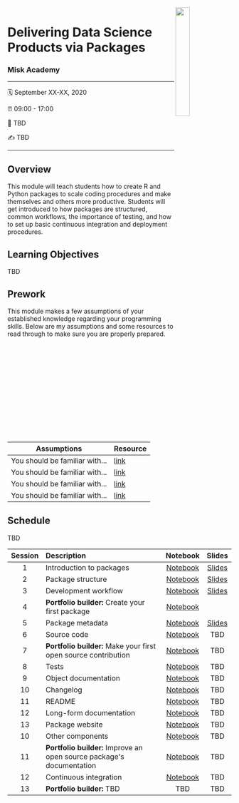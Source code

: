<img src="https://user-images.githubusercontent.com/6753598/86978801-c3cf3280-c14d-11ea-822a-7e65a384ed8b.png" align="right" width="25%" height="25%"/>

Delivering Data Science Products via Packages 
================

### Misk Academy

-----

:spiral_calendar: September XX-XX, 2020  

:alarm_clock:     09:00 - 17:00  

:hotel:           TBD  

:writing_hand:    TBD

-----

## Overview

This module will teach students how to create R and Python packages to scale coding procedures and make themselves and others more productive. Students will get introduced to how packages are structured, common workflows, the importance of testing, and how to set up basic continuous integration and deployment procedures.

## Learning Objectives

TBD

## Prework

This module makes a few assumptions of your established knowledge regarding your programming skills. Below are my assumptions and some resources to read through to make sure you are properly prepared.

| Assumptions                       | Resource      
| --------------------------------- | ------------- |
| You should be familiar with...    | [link](https://github.com/misk-data-science/misk-packages) | 
| You should be familiar with...    | [link](https://github.com/misk-data-science/misk-packages) | 
| You should be familiar with...    | [link](https://github.com/misk-data-science/misk-packages) | 
| You should be familiar with...    | [link](https://github.com/misk-data-science/misk-packages) | 


## Schedule

TBD


| Session       | Description                          | Notebook    | Slides | 
| :-----------: | :----------------------------------- | :-----------: | :-----------: | 
| 1             | Introduction to packages             | [Notebook](https://misk-data-science.github.io/misk-packages/notebooks/01-introduction.html) | [Slides](https://misk-data-science.github.io/misk-packages/01-introduction-slides.html)  |
| 2             | Package structure                    | [Notebook](https://misk-data-science.github.io/misk-packages/notebooks/02-package-structure.html) | [Slides](https://misk-data-science.github.io/misk-packages/01-introduction-slides.html#10)  | 
| 3             | Development workflow                 | [Notebook](https://misk-data-science.github.io/misk-packages/notebooks/03-workflow.html) | [Slides](https://misk-data-science.github.io/misk-packages/01-introduction-slides.html#16)  | 
| 4             | __Portfolio builder:__ Create your first package | [Notebook](https://misk-data-science.github.io/misk-packages/notebooks/04-portfolio-builder-01.html) |     | 
| 5             | Package metadata                     | [Notebook](https://misk-data-science.github.io/misk-packages/notebooks/05-metadata.html) | [Slides](https://misk-data-science.github.io/misk-packages/01-introduction-slides.html#30)  | 
| 6             | Source code                          | [Notebook](https://misk-data-science.github.io/misk-packages/notebooks/06-source-code.html) | TBD           |
| 7             | __Portfolio builder:__ Make your first open source contribution | [Notebook](https://misk-data-science.github.io/misk-packages/notebooks/07-portfolio-builder-01.html)  | TBD           |
| 8             | Tests                                | [Notebook](https://misk-data-science.github.io/misk-packages/notebooks/08-testing.html)  | TBD           | 
| 9             | Object documentation                | [Notebook](https://misk-data-science.github.io/misk-packages/notebooks/09-object-docs.html) | TBD  |
| 10            | Changelog                           | [Notebook](https://misk-data-science.github.io/misk-packages/notebooks/10-changelog.html) | TBD  |
| 11            | README                              | [Notebook](https://misk-data-science.github.io/misk-packages/notebooks/11-readme.html) | TBD  |
| 12            | Long-form documentation            | [Notebook](https://misk-data-science.github.io/misk-packages/notebooks/12-long-form-docs.html) | TBD  |
| 13            | Package website           | [Notebook](https://misk-data-science.github.io/misk-packages/notebooks/13-website.html) | TBD  |
| 10           | Other components                     | [Notebook](https://misk-data-science.github.io/misk-packages/notebooks/14-other-components.html) | TBD  | 
| 11           | __Portfolio builder:__ Improve an open source package's documentation | [Notebook](https://misk-data-science.github.io/misk-packages/notebooks/15-portfolio-builder-03.html)  | TBD           |
| 12            | Continuous integration              | [Notebook](https://misk-data-science.github.io/misk-packages/notebooks/16-ci.html) | TBD  |
| 13            | __Portfolio builder:__ TBD           | TBD          | TBD           |

